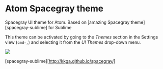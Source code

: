 # Atom Spacegray theme

Spacegray UI theme for Atom. Based on [amazing Spacegray theme][spacegray-sublime] for Sublime

This theme can be activated by going to
the _Themes_ section in the Settings view (`cmd-,`) and selecting it from the
_UI Themes_ drop-down menu.

![](https://github.com/lynnwallenstein/atom-spacegray/blob/master/screenshot.png?raw=true)

[spacegray-sublime][http://kkga.github.io/spacegray/]
